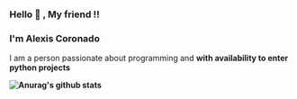 ### Hello 👋 , My friend !!

<!--
**AlexisCORAN/AlexisCORAN** is a ✨ _special_ ✨ repository because its `README.md` (this file) appears on your GitHub profile.

Here are some ideas to get you started:

- 🔭 I’m currently working on ...
- 🌱 I’m currently learning ...
- 👯 I’m looking to collaborate on ...
- 🤔 I’m looking for help with ...
- 💬 Ask me about ...
- 📫 How to reach me: ...
- 😄 Pronouns: ...
- ⚡ Fun fact: ...
-->

### I'm Alexis Coronado

<p> 
	I am a person passionate about programming and <b> with availability to enter python projects
<p>

![Anurag's github stats](https://github-readme-stats.vercel.app/api?username=AlexisCORAN&show_icons=true&theme=radical)

